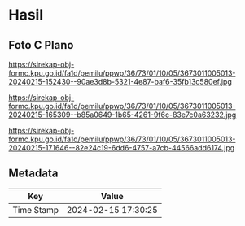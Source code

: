 # Hasil

## Foto C Plano

https://sirekap-obj-formc.kpu.go.id/fa1d/pemilu/ppwp/36/73/01/10/05/3673011005013-20240215-152430--90ae3d8b-5321-4e87-baf6-35fb13c580ef.jpg

https://sirekap-obj-formc.kpu.go.id/fa1d/pemilu/ppwp/36/73/01/10/05/3673011005013-20240215-165309--b85a0649-1b65-4261-9f6c-83e7c0a63232.jpg

https://sirekap-obj-formc.kpu.go.id/fa1d/pemilu/ppwp/36/73/01/10/05/3673011005013-20240215-171646--82e24c19-6dd6-4757-a7cb-44566add6174.jpg


## Metadata

| Key        | Value               |
| ---------- | ------------------- |
| Time Stamp | 2024-02-15 17:30:25 |



